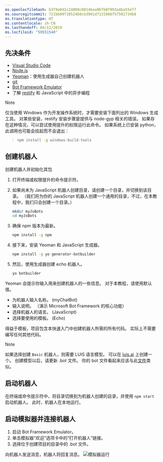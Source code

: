 ```yaml
---
ms.openlocfilehash: b3f9a0d2c24809c0814baa9bfb8f993a4ba55ef7
ms.sourcegitcommit: 721bb09f10524b0cb3961d7131966f57501734b8
ms.translationtype: HT
ms.contentlocale: zh-CN
ms.lasthandoff: 04/12/2019
ms.locfileid: "59551540"
---
```

## <a name="prerequisites"></a>先决条件

- [Visual Studio Code](https://www.visualstudio.com/downloads)
- [Node.js](https://nodejs.org/)
- [Yeoman](http://yeoman.io/)：使用生成器自己创建机器人
- [git](https://git-scm.com/)
- [Bot Framework Emulator](https://github.com/Microsoft/BotFramework-Emulator)
- 了解 [restify](http://restify.com/) 和 JavaScript 中的异步编程

> [!NOTE]
> 仅当使用 Windows 作为开发操作系统时，才需要安装下面列出的 Windows 生成工具。 对某些安装，restify 安装步骤是提供与 node-gyp 相关的错误。
> 如果存在这种情况，可以尝试使用提升的权限运行此命令。
> 如果系统上已安装 python，此调用也可能会挂起而不会退出：

> ```bash
> npm install -g windows-build-tools
> ```

## <a name="create-a-bot"></a>创建机器人

创建机器人并初始化其包

1. 打开终端或权限提升的命令提示符。
1. 如果尚未为 JavaScript 机器人创建目录，请创建一个目录，并切换到该目录。 （我们将为你的 JavaScript 机器人创建一个通用的目录，不过，在本教程中，我们只会创建一个目录。）

   ```bash
   mkdir myJsBots
   cd myJsBots
   ```

1. 确保 npm 版本为最新。

   ```bash
   npm install -g npm
   ```

1. 接下来，安装 Yeoman 和 JavaScript 生成器。

   ```bash
   npm install -g yo generator-botbuilder
   ```

1. 然后，使用生成器创建 echo 机器人。

   ```bash
   yo botbuilder
   ```

Yeoman 会提示你输入用来创建机器人的一些信息。 对于本教程，请使用默认值。

- 为机器人输入名称。 (myChatBot)
- 输入说明。 （演示 Microsoft Bot Framework 的核心功能）
- 选择机器人的语言。 (JavaScript)
- 选择要使用的模板。 (Echo)

得益于模板，项目包含本快速入门中创建机器人所需的所有代码。 实际上不需要编写任何其他代码。

> [!NOTE]
> 如果选择创建 `Basic` 机器人，则需要 LUIS 语言模型。 可以在 [luis.ai](https://www.luis.ai) 上创建一个。 创建模型以后，请更新 .bot 文件。 你的 bot 文件看起来应该与此[文件](../v4sdk/bot-builder-service-file.md)类似。

## <a name="start-your-bot"></a>启动机器人

在终端或命令提示符中，将目录切换到为机器人创建的目录，并使用 `npm start` 启动机器人。 此时，机器人在本地运行。

## <a name="start-the-emulator-and-connect-your-bot"></a>启动模拟器并连接机器人

1. 启动 Bot Framework Emulator。
2. 单击模拟器“欢迎”选项卡中的“打开机器人”链接。
3. 选择位于创建项目的目录中的 .bot 文件。

向机器人发送消息，机器人将回复消息。
![模拟器运行](../media/emulator-v4/js-quickstart.png)
